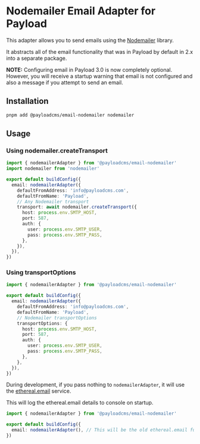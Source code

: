 # Nodemailer Email Adapter for Payload

This adapter allows you to send emails using the [Nodemailer](https://nodemailer.com/) library.

It abstracts all of the email functionality that was in Payload by default in 2.x into a separate package.

**NOTE:** Configuring email in Payload 3.0 is now completely optional. However, you will receive a startup warning that email is not configured and also a message if you attempt to send an email.

## Installation

```sh
pnpm add @payloadcms/email-nodemailer nodemailer
```

## Usage

### Using nodemailer.createTransport

```ts
import { nodemailerAdapter } from '@payloadcms/email-nodemailer'
import nodemailer from 'nodemailer'

export default buildConfig({
  email: nodemailerAdapter({
    defaultFromAddress: 'info@payloadcms.com',
    defaultFromName: 'Payload',
    // Any Nodemailer transport
    transport: await nodemailer.createTransport({
      host: process.env.SMTP_HOST,
      port: 587,
      auth: {
        user: process.env.SMTP_USER,
        pass: process.env.SMTP_PASS,
      },
    }),
  }),
})
```

### Using transportOptions

```ts
import { nodemailerAdapter } from '@payloadcms/email-nodemailer'

export default buildConfig({
  email: nodemailerAdapter({
    defaultFromAddress: 'info@payloadcms.com',
    defaultFromName: 'Payload',
    // Nodemailer transportOptions
    transportOptions: {
      host: process.env.SMTP_HOST,
      port: 587,
      auth: {
        user: process.env.SMTP_USER,
        pass: process.env.SMTP_PASS,
      },
    },
  }),
})
```

During development, if you pass nothing to `nodemailerAdapter`, it will use the [ethereal.email](https://ethereal.email) service.

This will log the ethereal.email details to console on startup.

```ts
import { nodemailerAdapter } from '@payloadcms/email-nodemailer'

export default buildConfig({
  email: nodemailerAdapter(), // This will be the old ethereal.email functionality
})
```
